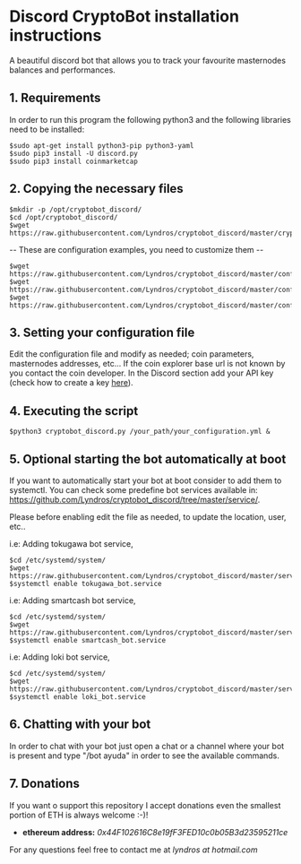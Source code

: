 # Discord CryptoBot installation instructions
A beautiful discord bot that allows you to track your favourite masternodes balances and performances.

## 1. Requirements

In order to run this program the following python3 and the following libraries need to be installed:
```
$sudo apt-get install python3-pip python3-yaml
$sudo pip3 install -U discord.py
$sudo pip3 install coinmarketcap
```
## 2. Copying the necessary files
```
$mkdir -p /opt/cryptobot_discord/
$cd /opt/cryptobot_discord/
$wget https://raw.githubusercontent.com/Lyndros/cryptobot_discord/master/cryptobot_discord.py
```
-- These are configuration examples, you need to customize them --
```
$wget https://raw.githubusercontent.com/Lyndros/cryptobot_discord/master/config/smartcash_bot.yml
$wget https://raw.githubusercontent.com/Lyndros/cryptobot_discord/master/config/tokugawa_bot.yml
$wget https://raw.githubusercontent.com/Lyndros/cryptobot_discord/master/config/loki_bot.yml
```
## 3. Setting your configuration file

Edit the configuration file and modify as needed; coin parameters, masternodes addresses, etc...
If the coin explorer base url is not known by you contact the coin developer.
In the Discord section add your API key (check how to create a key <a href="https://discordpy.readthedocs.io/en/rewrite/discord.html">here</a>).

## 4. Executing the script
``` 
$python3 cryptobot_discord.py /your_path/your_configuration.yml & 
```

## 5. Optional starting the bot automatically at boot
If you want to automatically start your bot at boot consider to add them to systemctl.
You can check some predefine bot services available in: https://github.com/Lyndros/cryptobot_discord/tree/master/service/.

Please before enabling edit the file as needed, to update the location, user, etc..

i.e: Adding tokugawa bot service,
```
$cd /etc/systemd/system/
$wget https://raw.githubusercontent.com/Lyndros/cryptobot_discord/master/service/tokugawa_bot.service
$systemctl enable tokugawa_bot.service
```
i.e: Adding smartcash bot service,
```
$cd /etc/systemd/system/
$wget https://raw.githubusercontent.com/Lyndros/cryptobot_discord/master/service/smartcash_bot.service
$systemctl enable smartcash_bot.service
```
i.e: Adding loki bot service,
```
$cd /etc/systemd/system/
$wget https://raw.githubusercontent.com/Lyndros/cryptobot_discord/master/service/loki_bot.service
$systemctl enable loki_bot.service
```

## 6. Chatting with your bot
In order to chat with your bot just open a chat or a channel where your bot is present and type 
"/bot ayuda" in order to see the available commands.

## 7. Donations
If you want o support this repository I accept donations even the smallest portion of ETH is always welcome :-)!

- <b>ethereum address:</b> <i>0x44F102616C8e19fF3FED10c0b05B3d23595211ce</i>

For any questions feel free to contact me at <i>lyndros at hotmail.com</i>
